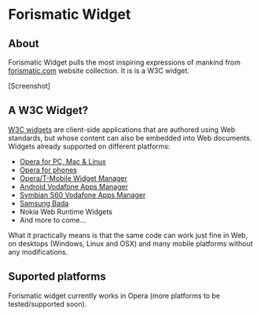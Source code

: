 Forismatic Widget
=================

About
-----

Forismatic Widget pulls the most inspiring expressions of mankind from [forismatic.com](http://en.forismatic.com) website collection. It is is a W3C widget.

[Screenshot]

A W3C Widget?
-------------

[W3C widgets](http://www.w3.org/TR/widgets) are client-side applications that are authored using Web standards, but whose content can also be embedded into Web documents. Widgets already supported on different platforms:

* [Opera for PC, Mac & Linux](http://www.opera.com/browser)
* [Opera for phones](http://www.opera.com/mobile)
* [Opera/T-Mobile Widget Manager](http://www.t-mobile.net)
* [Android Vodafone Apps Manager](https://developer.vodafone.com/android-widget-manager)
* [Symbian S60 Vodafone Apps Manager](https://developer.vodafone.com/symbian-widget-manager)
* [Samsung Bada](http://www.bada.com)
* Nokia Web Runtime Widgets
* And more to come...

What it practically means is that the same code can work just fine in Web, on desktops (Windows, Linux and OSX) and many mobile platforms without any modifications.

Suported platforms
------------------
Forismatic widget currently works in Opera (more platforms to be tested/supported soon).
